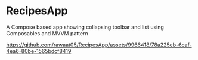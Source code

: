 # RecipesApp
A Compose based app showing collapsing toolbar and list using Composables and MVVM pattern

https://github.com/rawaat05/RecipesApp/assets/9966418/78a225eb-6caf-4ea6-80be-1565bdcf8419
